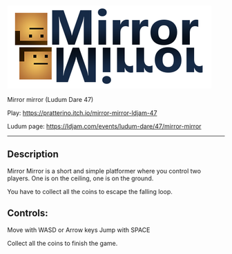 ![logo](/logo-transparent.png "Mirror Mirror logo")

Mirror mirror (Ludum Dare 47)

Play: https://pratterino.itch.io/mirror-mirror-ldjam-47

Ludum page: https://ldjam.com/events/ludum-dare/47/mirror-mirror

-------
## Description
Mirror Mirror is a short and simple platformer where you control two players. 
One is on the ceiling, one is on the ground.

You have to collect all the coins to escape the falling loop.

## Controls:
Move with WASD or Arrow keys
Jump with SPACE

Collect all the coins to finish the game.

